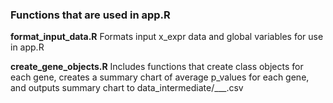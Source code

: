 ### Functions that are used in app.R

**format_input_data.R**
Formats input x_expr data and global variables
for use in app.R

**create_gene_objects.R**
Includes functions that create class objects for 
each gene, creates a summary chart of average p_values
for each gene, and outputs summary chart to 
data_intermediate/___.csv
